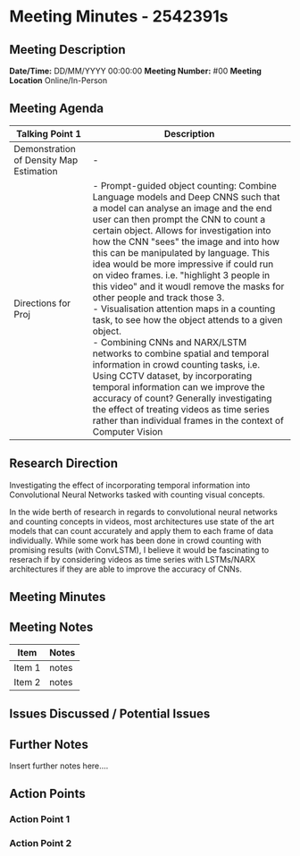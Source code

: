 # Meeting Minutes - 2542391s

## Meeting Description

**Date/Time:** DD/MM/YYYY 00:00:00
**Meeting Number:** \#00
**Meeting Location** Online/In-Person

## Meeting Agenda

| Talking Point 1 | Description |
| ----- | ----- |
| Demonstration of Density Map Estimation | -  |
| Directions for Proj | - Prompt-guided object counting: Combine Language models and Deep CNNS such that a model can analyse an image and the end user can then prompt the CNN to count a certain object. Allows for investigation into how the CNN "sees" the image and into how this can be manipulated by language. This idea would be more impressive if could run on video frames. i.e. "highlight 3 people in this video" and it woudl remove the masks for other people and track those 3. <br> - Visualisation attention maps in a counting task, to see how the object attends to a given object. <br> - Combining CNNs and NARX/LSTM networks to combine spatial and temporal information in crowd counting tasks, i.e. Using CCTV dataset, by incorporating temporal information can we improve the accuracy of count? Generally investigating the effect of treating videos as time series rather than individual frames in the context of Computer Vision|

## Research Direction

Investigating the effect of incorporating temporal information into Convolutional Neural Networks tasked with counting visual concepts.

In the wide berth of research in regards to convolutional neural networks and counting concepts in videos, most architectures use state of the art models that can count accurately and apply them to each frame of data individually. While some work has been done in crowd counting with promising results  (with ConvLSTM), I believe it would be fascinating to reserach if by considering videos as time series with LSTMs/NARX architectures if they are able to improve the accuracy of CNNs.

## Meeting Minutes

## Meeting Notes

| Item | Notes |
| ---- | ---- |
| Item 1 | notes |
| Item 2 | notes |

## Issues Discussed / Potential Issues

## Further Notes

Insert further notes here....

## Action Points

### Action Point 1

### Action Point 2
